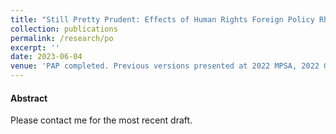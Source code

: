 ```yaml
---
title: "Still Pretty Prudent: Effects of Human Rights Foreign Policy Rhetoric on American Public Opinion"
collection: publications
permalink: /research/po
excerpt: ''
date: 2023-06-04
venue: 'PAP completed. Previous versions presented at 2022 MPSA, 2022 Georgia Area Human Rights Network (GAHRnet.), 2022 Peace Science Society'
---
```


#### Abstract

Please contact me for the most recent draft.

